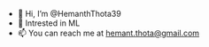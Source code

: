 - 👋 Hi, I’m @HemanthThota39
- 👀 Intrested in ML
- 📫 You can reach me at hemant.thota@gmail.com

<!---
HemanthThota39/HemanthThota39 is a ✨ special ✨ repository because its `README.md` (this file) appears on your GitHub profile.
You can click the Preview link to take a look at your changes.
--->
